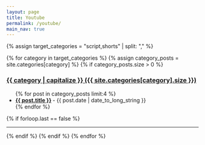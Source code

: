 ```yaml
---
layout: page
title: Youtube
permalink: /youtube/
main_nav: true
---
```


{% assign target_categories = "script,shorts" | split: "," %}

{% for category in target_categories %}
  {% assign category_posts = site.categories[category] %}
  {% if category_posts.size > 0 %}
    <h3 id="{{category}}">
      <a href="{{ site.baseurl }}/category/{{ category }}/">{{ category | capitalize }} ({{ site.categories[category].size }})</a>
    </h3>
    <ul class="posts-list">
    {% for post in category_posts limit:4 %}
      <li>
        <strong>
          <a href="{{ post.url | prepend: site.baseurl }}">{{ post.title }}</a>
        </strong>
        <span class="post-date">- {{ post.date | date_to_long_string }}</span>
      </li>
    {% endfor %}
    </ul>
    {% if forloop.last == false %}<hr>{% endif %}
  {% endif %}
{% endfor %}
<br>
